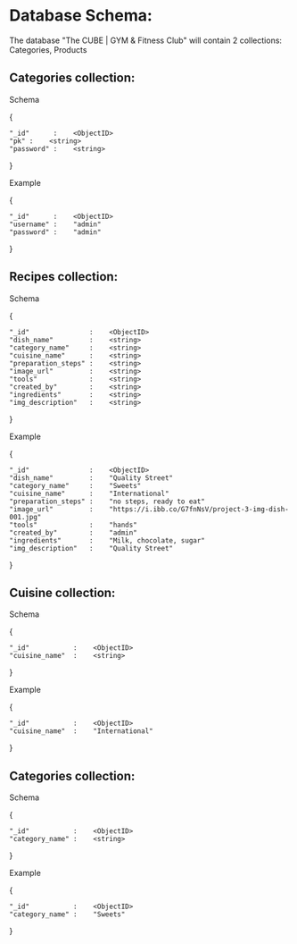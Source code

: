 # Database Schema:

The database "The CUBE | GYM & Fitness Club" will contain 2 collections: Categories, Products 


## Categories collection:

Schema

  {

    "_id"      :    <ObjectID>
    "pk" :    <string>
    "password" :    <string>

  }

Example

  {

    "_id"      :    <ObjectID>
    "username" :    "admin"
    "password" :    "admin"

  }


## Recipes collection:

Schema

  {

    "_id"               :    <ObjectID>
    "dish_name"         :    <string>
    "category_name"     :    <string>
    "cuisine_name"      :    <string>
    "preparation_steps" :    <string>
    "image_url"         :    <string>
    "tools"             :    <string>
    "created_by"        :    <string>
    "ingredients"       :    <string>
    "img_description"   :    <string>

  }

Example

  {

    "_id"               :    <ObjectID>
    "dish_name"         :    "Quality Street"
    "category_name"     :    "Sweets"
    "cuisine_name"      :    "International"
    "preparation_steps" :    "no steps, ready to eat"
    "image_url"         :    "https://i.ibb.co/G7fnNsV/project-3-img-dish-001.jpg"
    "tools"             :    "hands"
    "created_by"        :    "admin"
    "ingredients"       :    "Milk, chocolate, sugar"
    "img_description"   :    "Quality Street"

  }

## Cuisine collection:

Schema

  {

    "_id"           :    <ObjectID>
    "cuisine_name"  :    <string>

  }

Example

  {

    "_id"           :    <ObjectID>
    "cuisine_name"  :    "International"

  }

## Categories collection:

Schema

  {

    "_id"           :    <ObjectID>
    "category_name" :    <string>

  }

Example

  {

    "_id"           :    <ObjectID>
    "category_name" :    "Sweets"

  }